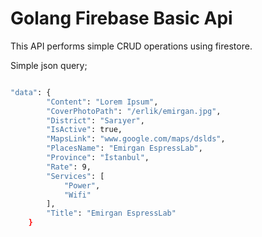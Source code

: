 # Golang Firebase Basic Api

This API performs simple CRUD operations using firestore.


Simple json query;
```sh

"data": {
        "Content": "Lorem Ipsum",
        "CoverPhotoPath": "/erlik/emirgan.jpg",
        "District": "Sarıyer",
        "IsActive": true,
        "MapsLink": "www.google.com/maps/dslds",
        "PlacesName": "Emirgan EspressLab",
        "Province": "İstanbul",
        "Rate": 9,
        "Services": [
            "Power",
            "Wifi"
        ],
        "Title": "Emirgan EspressLab"
    }

```
